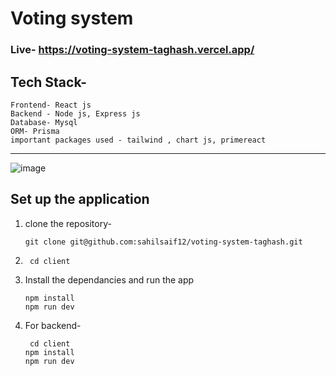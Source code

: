 # Voting system 
### Live- https://voting-system-taghash.vercel.app/
## Tech Stack-
    Frontend- React js
    Backend - Node js, Express js
    Database- Mysql
    ORM- Prisma
    important packages used - tailwind , chart js, primereact
-------
![image](https://s6.ezgif.com/tmp/ezgif-6-c726803116.gif)

## Set up the application
1. clone the repository-
   
   `
   git clone git@github.com:sahilsaif12/voting-system-taghash.git
   `
2.   ` cd client`
3. Install the dependancies and run the app
   
     `
       npm install
   `
   <br/>
   `
     npm run dev
   `
   
4. For backend-
   
   ` cd client`
    <br/>
    `npm install`
   <br/>
   `
     npm run dev
   `
